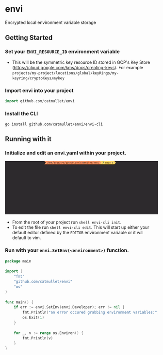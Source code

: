 # envi
Encrypted local environment variable storage

## Getting Started
### Set your `ENVI_RESOURCE_ID` environment variable
- This will be the symmetric key resource ID stored in GCP's Key Store (https://cloud.google.com/kms/docs/creating-keys). For example `projects/my-project/locations/global/keyRings/my-keyring/cryptoKeys/mykey`

### Import envi into your project
```go
import github.com/catmullet/envi
```

### Install the CLI
```shell
go install github.com/catmullet/envi/envi-cli
```

## Running with it
### Initialize and edit an envi.yaml within your project.
![](https://raw.githubusercontent.com/catmullet/envi/assets/envi_edit.gif)
- From the root of your project run ```shell envi-cli init```.
- To edit the file run ```shell envi-cli edit```. This will start up either your default editor defined by the `EDITOR` environment variable or it will default to vim.
### Run with your `envi.SetEnv(<environment>)` function.
```go
package main

import (
	"fmt"
	"github.com/catmullet/envi"
	"os"
)

func main() {
	if err := envi.SetEnv(envi.Developer); err != nil {
		fmt.Println("an error occured grabbing environment variables:", err)
		os.Exit(1)
	}

	for _, v := range os.Environ() {
		fmt.Println(v)
	}
}
```
